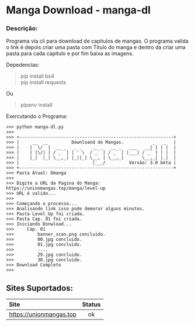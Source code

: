 # Manga Download - manga-dl

### Descrição:

Programa via cli para download de capitulos de mangas.
O programa valida o link é depois criar uma pasta com Titulo do manga e dentro da
criar uma pasta para cada capitulo e por fim baixa as imagens.

Depedencias:
> pip install bs4  
> pip install requests
> 
Ou
> pipenv install

Exercutando o Programa:
```
>>> python manga-dl.py
>>> 
>>> +-----------------------------------------------------------+
>>> |     __  __         Downloand de Mangas.           _   _   |
>>> |    |  \/  |  __ _   _ _    __ _   __ _   ___   __| | | |  |
>>> |    | |\/| | / _` | | ' \  / _` | / _` | |___| / _` | | |  |
>>> |    |_|  |_| \__,_| |_||_| \__, | \__,_|       \__,_| |_|  |
>>> |                            |___/         Versão: 3.0 beta |
>>> +-----------------------------------------------------------+
>>> Pasta Atual: Dmanga
>>> 
>>> Digite a URL da Pagina do Manga: https://unionmangas.top/manga/level-up
>>> URL é valido...
>>> 
>>> Começando o processo...
>>> Analisando link isso pode demorar alguns minutos.
>>> Pasta Level_Up foi criada.
>>> Pasta Cap. 01 foi criada.
>>> Iniciando Donwload...
>>>     Cap. 01
>>>         banner_scan.png concluido.
>>>         00.jpg concluido.
>>>         01.jpg concluido.
>>>         ....
>>>         29.jpg concluido.
>>>         30.jpg concluido.
>>> Download Completo
>>> 
```

## Sites Suportados:
|           Site          | Status |
| :---------------------- | :----: |
| https://unionmangas.top |   ok   |
